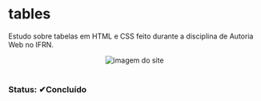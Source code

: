 # tables
Estudo sobre tabelas em HTML e CSS feito durante a disciplina de Autoria Web no IFRN.

<div align="center">
 <img src="https://user-images.githubusercontent.com/79426395/194541286-98d78565-2ca4-45e6-b781-2f2f4dede790.png" alt="imagem do site"> 
</div>

</br>

<div>
  <h3>Status: ✔Concluído</h3>
